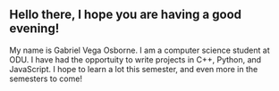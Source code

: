 ## Hello there, I hope you are having a good evening!
My name is Gabriel Vega Osborne. I am a computer science student at ODU. I have had the opportuity to write projects in C++, Python, and JavaScript.
I hope to learn a lot this semester, and even more in the semesters to come!

<!--
**ODU-GabrielVegaOsborne/ODU-GabrielVegaOsborne** is a ✨ _special_ ✨ repository because its `README.md` (this file) appears on your GitHub profile.

Here are some ideas to get you started:

- 🔭 I’m currently working on ...
- 🌱 I’m currently learning ...
- 👯 I’m looking to collaborate on ...
- 🤔 I’m looking for help with ...
- 💬 Ask me about ...
- 📫 How to reach me: ...
- 😄 Pronouns: ...
- ⚡ Fun fact: ...
-->
